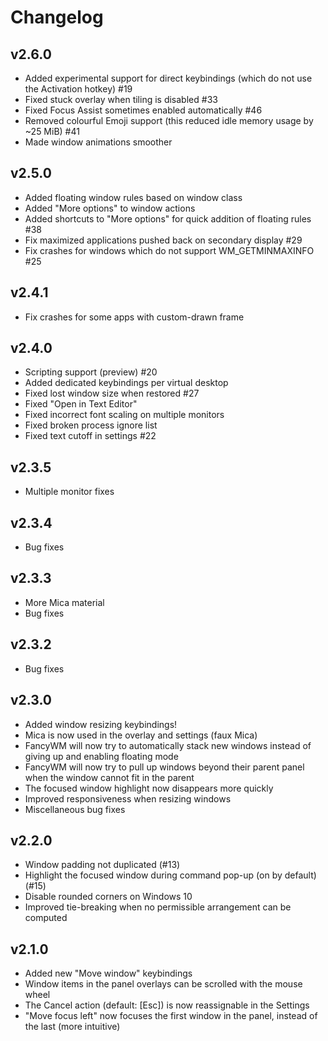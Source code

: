 # Changelog

## v2.6.0
- Added experimental support for direct keybindings (which do not use the Activation hotkey) #19
- Fixed stuck overlay when tiling is disabled #33
- Fixed Focus Assist sometimes enabled automatically #46
- Removed colourful Emoji support (this reduced idle memory usage by ~25 MiB) #41
- Made window animations smoother

## v2.5.0
- Added floating window rules based on window class
- Added "More options" to window actions
- Added shortcuts to "More options" for quick addition of floating rules #38
- Fix maximized applications pushed back on secondary display #29
- Fix crashes for windows which do not support WM_GETMINMAXINFO #25

## v2.4.1
- Fix crashes for some apps with custom-drawn frame

## v2.4.0
- Scripting support (preview) #20
- Added dedicated keybindings per virtual desktop
- Fixed lost window size when restored #27
- Fixed "Open in Text Editor"
- Fixed incorrect font scaling on multiple monitors
- Fixed broken process ignore list
- Fixed text cutoff in settings #22

## v2.3.5
- Multiple monitor fixes

## v2.3.4
- Bug fixes

## v2.3.3
- More Mica material
- Bug fixes

## v2.3.2
- Bug fixes

## v2.3.0
- Added window resizing keybindings!
- Mica is now used in the overlay and settings (faux Mica)
- FancyWM will now try to automatically stack new windows instead of giving up and enabling floating mode
- FancyWM will now try to pull up windows beyond their parent panel when the window cannot fit in the parent
- The focused window highlight now disappears more quickly
- Improved responsiveness when resizing windows
- Miscellaneous bug fixes

## v2.2.0
- Window padding not duplicated (#13)
- Highlight the focused window during command pop-up (on by default) (#15)
- Disable rounded corners on Windows 10
- Improved tie-breaking when no permissible arrangement can be computed

## v2.1.0
- Added new "Move window" keybindings
- Window items in the panel overlays can be scrolled with the mouse wheel
- The Cancel action (default: [Esc]) is now reassignable in the Settings
- "Move focus left" now focuses the first window in the panel, instead of the last (more intuitive)
